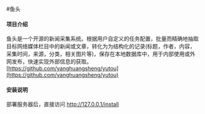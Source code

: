 #鱼头

#### 项目介绍
鱼头是一个开源的新闻采集系统。根据用户自定义的任务配置，批量而精确地抽取目标网络媒体栏目中的新闻或文章，转化为为结构化的记录(标题，作者，内容，采集时间，来源，分类，相关图片等)，保存在本地数据库中，用于内部使用或外网发布，快速实现外部信息的获取。
[https://github.com/yanghuangsheng/yutou](https://github.com/yanghuangsheng/yutou)

#### 安装说明

部署服务器后，直接访问 http://127.0.0.1/install
